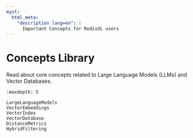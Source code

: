 ```yaml
---
myst:
  html_meta:
    "description lang=en": |
      Important Concepts for RedisVL users
---
```


# Concepts Library
Read about core concepts related to Large Language Models (LLMs) and Vector Databases.


```{toctree}
:maxdepth: 5

LargeLanguageModels
VectorEmbeddings
VectorIndex
VectorDatabase
DistanceMetrics
HybridFiltering
```

